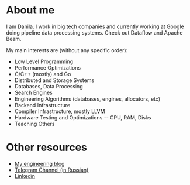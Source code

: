 # About me

I am Danila. I work in big tech companies and currently working at Google
doing pipeline data processing systems. Check out Dataflow and Apache Beam.

My main interests are (without any specific order):

- Low Level Programming
- Performance Optimizations
- C/C++ (mostly) and Go
- Distributed and Storage Systems
- Databases, Data Processing
- Search Engines
- Engineering Algorithms (databases, engines, allocators, etc)
- Backend Infrastructure
- Compiler Infrastructure, mostly LLVM
- Hardware Testing and Optimizations -- CPU, RAM, Disks
- Teaching Others

# Other resources

- [My engineering blog](https://danlark.org)
- [Telegram Channel (in Russian)](https://t.me/experimentalchill)
- [Linkedin](https://www.linkedin.com/in/%F0%9F%A4%93-danila-kutenin-37ba20161/)
